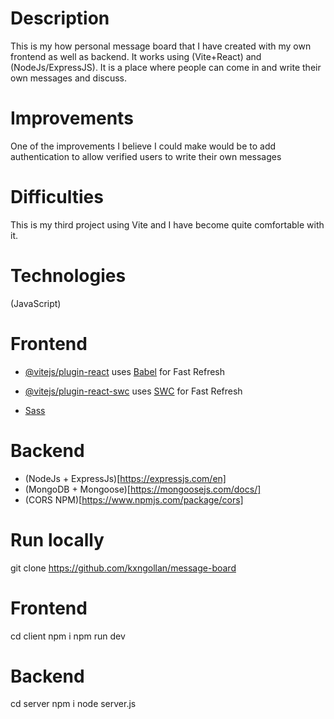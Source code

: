# Description

This is my how personal message board that I have created with my own frontend as well as backend. It works using (Vite+React) and (NodeJs/ExpressJS). It is a place where people can come in and write their own messages and discuss.

# Improvements

One of the improvements I believe I could make would be to add authentication to allow verified users to write their own messages

# Difficulties

This is my third project using Vite and I have become quite comfortable with it.

# Technologies

(JavaScript)

# Frontend

- [@vitejs/plugin-react](https://github.com/vitejs/vite-plugin-react/blob/main/packages/plugin-react/README.md) uses [Babel](https://babeljs.io/) for Fast Refresh

- [@vitejs/plugin-react-swc](https://github.com/vitejs/vite-plugin-react-swc) uses [SWC](https://swc.rs/) for Fast Refresh

- [Sass](https://sass-lang.com/)

# Backend

- (NodeJs + ExpressJs)[https://expressjs.com/en]
- (MongoDB + Mongoose)[https://mongoosejs.com/docs/]
- (CORS NPM)[https://www.npmjs.com/package/cors]

# Run locally

git clone https://github.com/kxngollan/message-board

# Frontend

cd client
npm i
npm run dev

# Backend

cd server
npm i
node server.js
